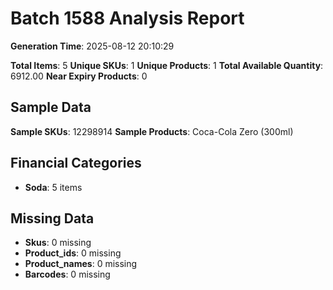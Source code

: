 # Batch 1588 Analysis Report

**Generation Time**: 2025-08-12 20:10:29

**Total Items**: 5
**Unique SKUs**: 1
**Unique Products**: 1
**Total Available Quantity**: 6912.00
**Near Expiry Products**: 0

## Sample Data
**Sample SKUs**: 12298914
**Sample Products**: Coca-Cola Zero (300ml)

## Financial Categories
- **Soda**: 5 items

## Missing Data
- **Skus**: 0 missing
- **Product_ids**: 0 missing
- **Product_names**: 0 missing
- **Barcodes**: 0 missing
